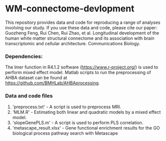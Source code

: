 # WM-connectome-devlopment
This repository provides data and code for reproducing a range of analyses involving our study.
If you use these data and code, please cite our paper:
Guozheng Feng, Rui Chen, Rui Zhao, et al. Longitudinal development of the human white matter structural connectome and its association with brain transcriptomic and cellular architecture. Communications Biology.

### Dependencies:
The lmer function in R4.1.2 software (https://www.r-project.org/) is used to perform mixed effect model. 
Matlab scripts to run the preprocessing of AHBA dataset can be found at https://github.com/BMHLab/AHBAprocessing. 

### Data and code files
1. 'preprocess.txt' - A script is used to preprocess MRI.
2. 'MLM.R' - Estimating both linear and quadratic models by a mixed effect model.
3. 'slopeGenePLS.m' - A script is used to perform PLS correlation.
4. 'metascape_result.xlsx' - Gene functional enrichment results for the GO biological process pathway search with Metascape
